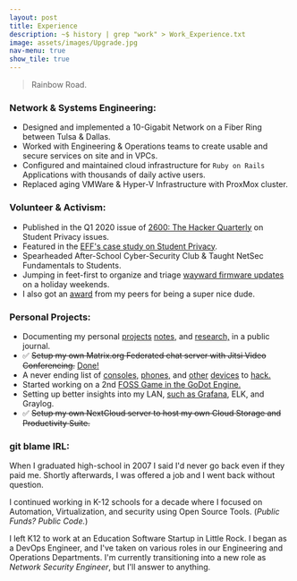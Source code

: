 ```yaml
---
layout: post
title: Experience
description: ~$ history | grep "work" > Work_Experience.txt
image: assets/images/Upgrade.jpg
nav-menu: true
show_tile: true
---
```

> Rainbow Road.

### Network & Systems Engineering:

* Designed and implemented a 10-Gigabit Network on a Fiber Ring between Tulsa & Dallas.
* Worked with Engineering & Operations teams to create usable and secure services on site and in VPCs.
* Configured and maintained cloud infrastructure for `Ruby on Rails` Applications with thousands of daily active users.
* Replaced aging VMWare & Hyper-V Infrastructure with ProxMox cluster.

### Volunteer & Activism:

* Published in the Q1 2020 issue of [2600: The Hacker Quarterly](https://store.2600.com/products/winter-2019-2020) on Student Privacy issues.
* Featured in the [EFF's case study on Student Privacy](https://www.eff.org/deeplinks/2017/03/privacy-practice-not-just-policy-system-administrator-advocating-student-privacy).
* Spearheaded After-School Cyber-Security Club & Taught NetSec Fundamentals to Students.
* Jumping in feet-first to organize and triage [wayward firmware updates](https://github.com/system76/firmware-open/issues/98) on a holiday weekends.
* I also got an [award](https://www.instagram.com/p/B27RWEcA7il/) from my peers for being a super nice dude.

### Personal Projects:

* Documenting my personal [projects](https://text.mainframe.computer/2020/07/23/This-Machine.html) [notes,](https://text.mainframe.computer/2020/08/14/encryption-101.html) and [research,](https://text.mainframe.computer/2020/10/05/Securi-tea-01.html) in a public journal.
* ✅️ ~~Setup my own Matrix.org Federated chat server with Jitsi Video Conferencing.~~ [Done!](https://element.mainframe.computer/#/welcome)
* A never ending list of [consoles,](https://mastodon.social/@matrix8967/105506010036233503) [phones,](https://mastodon.social/@matrix8967/105506005559605437) and [other](https://mastodon.social/@matrix8967/104379093685416474) [devices](https://mastodon.social/@matrix8967/104990241961700874) to [hack.](https://mastodon.social/@matrix8967/103377713638351769)
* Started working on a 2nd [FOSS Game in the GoDot Engine.](https://mastodon.social/@matrix8967/103746307861989982)
* Setting up better insights into my LAN, [such as Grafana](https://mastodon.social/@matrix8967/103640872967140961), ELK, and Graylog.
* ✅️ ~~Setup my own NextCloud server to host my own Cloud Storage and Productivity Suite.~~

### git blame IRL:

When I graduated high-school in 2007 I said I'd never go back even if they paid me. Shortly afterwards, I was offered a job and I went back without question.

I continued working in K-12 schools for a decade where I focused on Automation, Virtualization, and security using Open Source Tools. (_Public Funds? Public Code._)

I left K12 to work at an Education Software Startup in Little Rock. I began as a DevOps Engineer, and I've taken on various roles in our Engineering and Operations Departments. I'm currently transitioning into a new role as _Network Security Engineer_, but I'll answer to anything.
